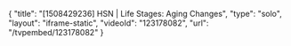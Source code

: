 {
    "title": "[1508429236] HSN | Life Stages: Aging Changes",
    "type": "solo",
    "layout": "iframe-static",
    "videoId": "123178082",
    "url": "\/tvpembed\/123178082"
}